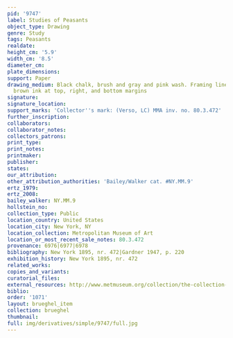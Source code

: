 ```yaml
---
pid: '9747'
label: Studies of Peasants
object_type: Drawing
genre: Study
tags: Peasants
realdate: 
height_cm: '5.9'
width_cm: '8.5'
diameter_cm: 
plate_dimensions: 
support: Paper
drawing_medium: Black chalk, brush and gray and pink wash. Framing lines in pen and
  brown ink at top, right, and bottom margins
signature: 
signature_location: 
support_marks: 'Collector''s mark: (Verso, LC) MMA inv. no. 80.3.472'
further_inscription: 
collaborators: 
collaborator_notes: 
collectors_patrons: 
print_type: 
print_notes: 
printmaker: 
publisher: 
states: 
our_attribution: 
other_attribution_authorities: 'Bailey/Walker cat. #NY.MM.9'
ertz_1979: 
ertz_2008: 
bailey_walker: NY.MM.9
hollstein_no: 
collection_type: Public
location_country: United States
location_city: New York, NY
location_collection: Metropolitan Museum of Art
location_or_most_recent_sale_notes: 80.3.472
provenance: 6976|6977|6978
bibliography: New York 1895, nr. 472|Gardner 1947, p. 220
exhibition_history: New York 1895, nr. 472
related_works: 
copies_and_variants: 
curatorial_files: 
external_resources: http://www.metmuseum.org/collection/the-collection-online/search/335123
biblio: 
order: '1071'
layout: brueghel_item
collection: brueghel
thumbnail: 
full: img/derivatives/simple/9747/full.jpg
---
```

